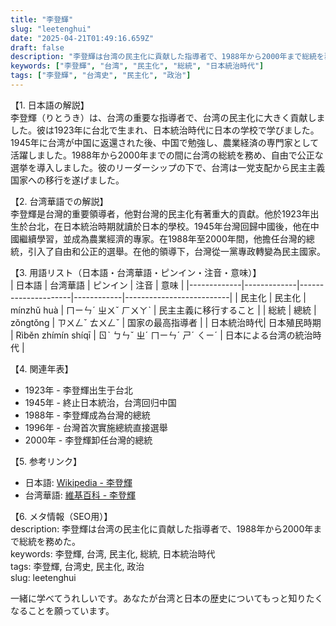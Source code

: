 ```yaml
---
title: "李登輝"
slug: "leetenghui"
date: "2025-04-21T01:49:16.659Z"
draft: false
description: "李登輝は台湾の民主化に貢献した指導者で、1988年から2000年まで総統を務めた。"
keywords: ["李登輝", "台湾", "民主化", "総統", "日本統治時代"]
tags: ["李登輝", "台湾史", "民主化", "政治"]
---
```


【1. 日本語の解説】  
李登輝（りとうき）は、台湾の重要な指導者で、台湾の民主化に大きく貢献しました。彼は1923年に台北で生まれ、日本統治時代に日本の学校で学びました。1945年に台湾が中国に返還された後、中国で勉強し、農業経済の専門家として活躍しました。1988年から2000年までの間に台湾の総統を務め、自由で公正な選挙を導入しました。彼のリーダーシップの下で、台湾は一党支配から民主主義国家への移行を遂げました。

【2. 台湾華語での解説】  
李登輝是台灣的重要領導者，他對台灣的民主化有著重大的貢獻。他於1923年出生於台北，在日本統治時期就讀於日本的學校。1945年台灣回歸中國後，他在中國繼續學習，並成為農業經濟的專家。在1988年至2000年間，他擔任台灣的總統，引入了自由和公正的選舉。在他的領導下，台灣從一黨專政轉變為民主國家。

【3. 用語リスト（日本語・台湾華語・ピンイン・注音・意味）】  
| 日本語      | 台湾華語    | ピンイン            | 注音        | 意味                     |
|-------------|-------------|---------------------|------------|--------------------------|
| 民主化      | 民主化      | mínzhǔ huà          | ㄇㄧㄣˊ ㄓㄨˇ ㄏㄨㄚˋ | 民主主義に移行すること      |
| 総統        | 總統        | zǒngtǒng            | ㄗㄨㄥˇ ㄊㄨㄥˇ    | 国家の最高指導者           |
| 日本統治時代| 日本殖民時期 | Rìběn zhímín shíqī   | ㄖˋ ㄅㄣˇ ㄓˊ ㄇㄧㄣˊ ㄕˊ ㄑㄧˊ | 日本による台湾の統治時代    |

【4. 関連年表】  
- 1923年 - 李登輝出生于台北  
- 1945年 - 終止日本統治，台湾回归中国  
- 1988年 - 李登輝成為台灣的總統  
- 1996年 - 台灣首次實施總統直接選舉  
- 2000年 - 李登輝卸任台灣的總統  

【5. 参考リンク】  
- 日本語: [Wikipedia - 李登輝](https://ja.wikipedia.org/wiki/李登輝)  
- 台湾華語: [維基百科 - 李登輝](https://zh.wikipedia.org/wiki/李登輝)  

【6. メタ情報（SEO用）】  
description: 李登輝は台湾の民主化に貢献した指導者で、1988年から2000年まで総統を務めた。  
keywords: 李登輝, 台湾, 民主化, 総統, 日本統治時代  
tags: 李登輝, 台湾史, 民主化, 政治  
slug: leetenghui  

一緒に学べてうれしいです。あなたが台湾と日本の歴史についてもっと知りたくなることを願っています。